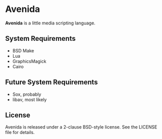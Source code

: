 # Avenida

**Avenida** is a little media scripting language.


## System Requirements

- BSD Make
- Lua
- GraphicsMagick
- Cairo


## Future System Requirements

- Sox, probably
- libav, most likely


## License

Avenida is released under a 2-clause BSD-style license. See the LICENSE file
for details.
